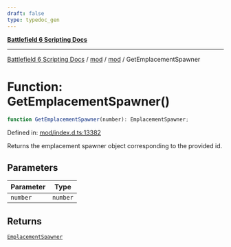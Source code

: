 ```yaml
---
draft: false
type: typedoc_gen
---
```


[**Battlefield 6 Scripting Docs**](../../../_index.md)

***

[Battlefield 6 Scripting Docs](../../../_index.md) / [mod](../../_index.md) / [mod](../_index.md) / GetEmplacementSpawner

# Function: GetEmplacementSpawner()

```ts
function GetEmplacementSpawner(number): EmplacementSpawner;
```

Defined in: [mod/index.d.ts:13382](https://github.com/battlefield-portal-community/portal-docs/blob/6d87e21c5922a3efb03c634dbe98e5fe6e797672/generators/santiago/mod/index.d.ts#L13382)

Returns the emplacement spawner object corresponding to the provided id.

## Parameters

| Parameter | Type |
| ------ | ------ |
| `number` | `number` |

## Returns

[`EmplacementSpawner`](../EmplacementSpawner/_index.md)
